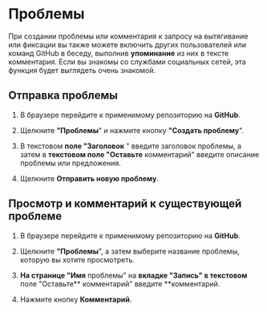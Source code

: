 # Проблемы

При создании проблемы или комментария к запросу на вытягивание или фиксации вы также можете включить других пользователей или команд GitHub в беседу, выполнив **упоминание** из них в тексте комментария. Если вы знакомы со службами социальных сетей, эта функция будет выглядеть очень знакомой.

## Отправка проблемы

1.  В браузере перейдите к применимому репозиторию на **GitHub**.

2.  Щелкните **"Проблемы**" и нажмите кнопку **"Создать проблему**".

3.  В текстовом **поле "Заголовок** " введите заголовок проблемы, а затем в **текстовом поле "Оставьте** комментарий" введите описание проблемы или предложения.

4.  Щелкните **Отправить новую проблему**.

## Просмотр и комментарий к существующей проблеме

1.  В браузере перейдите к применимому репозиторию на **GitHub**.

2.  Щелкните **"Проблемы**", а затем выберите название проблемы, которую вы хотите просмотреть.

3.  **На странице "Имя** проблемы" на **вкладке "Запись" в текстовом** поле "Оставьте** комментарий" введите **комментарий.

4.  Нажмите кнопку **Комментарий**.
